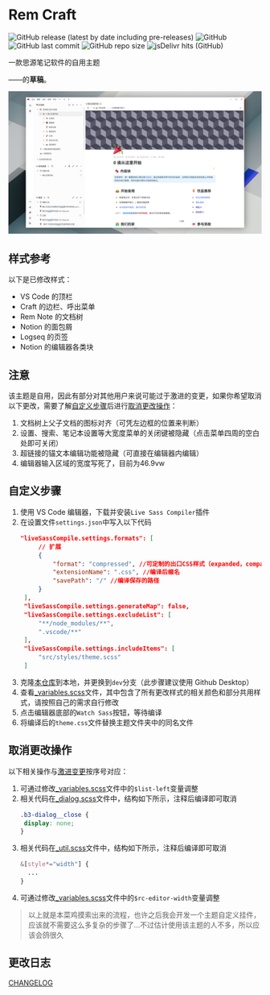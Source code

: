 # Rem Craft

![GitHub release (latest by date including pre-releases)](https://img.shields.io/github/release/zqhjl/Rem-Craft?include_prereleases)
![GitHub](https://img.shields.io/github/license/zqhjl/Rem-Craft)
![GitHub last commit](https://img.shields.io/github/last-commit/zqhjl/Rem-Craft)
![GitHub repo size](https://img.shields.io/github/repo-size/zqhjl/Rem-Craft)
![jsDelivr hits (GitHub)](https://img.shields.io/jsdelivr/gh/hy/zqhjl/Rem-Craft?label=hits)

一款思源笔记软件的自用主题

——的**草稿**。

![预览图](preview.png)

## 样式参考

以下是已修改样式：

- VS Code 的顶栏
- Craft 的边栏、呼出菜单
- Rem Note 的文档树
- Notion 的面包屑
- Logseq 的页签
- Notion 的编辑器各类块

## 注意

该主题是自用，因此有部分对其他用户来说可能过于激进的变更，如果你希望取消以下更改，需要了解[自定义步骤](#自定义步骤)后进行[取消更改操作](#取消更改操作)：

1. 文档树上父子文档的图标对齐（可凭左边框的位置来判断）
2. 设置、搜索、笔记本设置等大宽度菜单的关闭键被隐藏（点击菜单四周的空白处即可关闭）
3. 超链接的锚文本编辑功能被隐藏（可直接在编辑器内编辑）
4. 编辑器输入区域的宽度写死了，目前为46.9vw

## 自定义步骤

1. 使用 VS Code 编辑器，下载并安装`Live Sass Compiler`插件
2. 在设置文件`settings.json`中写入以下代码
   ```json
   "liveSassCompile.settings.formats": [
        // 扩展
        {
            "format": "compressed", //可定制的出口CSS样式（expanded，compact，compressed，nested）
            "extensionName": ".css", //编译后缀名
            "savePath": "/" //编译保存的路径
        }
    ],
    "liveSassCompile.settings.generateMap": false,
    "liveSassCompile.settings.excludeList": [
        "**/node_modules/**",
        ".vscode/**"
    ],
    "liveSassCompile.settings.includeItems": [
        "src/styles/theme.scss"
    ]
   ```
3. 克隆[本仓库](https://github.com/zqhjl/Rem-Craft)到本地，并更换到`dev`分支（此步骤建议使用 Github Desktop）
4. 查看[_variables.scss](/src/styles/components/_variables.scss)文件，其中包含了所有更改样式的相关颜色和部分共用样式，请按照自己的需求自行修改
5. 点击编辑器底部的`Watch Sass`按钮，等待编译
6. 将编译后的`theme.css`文件替换主题文件夹中的同名文件

## 取消更改操作

以下相关操作与[激进变更](#注意)按序号对应：

1. 可通过修改[_variables.scss](/src/styles/components/_variables.scss)文件中的`$list-left`变量调整
2. 相关代码在[_dialog.scss](/src/styles/components/surface/_dialog.scss)文件中，结构如下所示，注释后编译即可取消
     ```css
    .b3-dialog__close {
      display: none;
    }
    ```
3. 相关代码在[_util.scss](src/styles/components/editor/_util.scss)文件中，结构如下所示，注释后编译即可取消
    ```css
    &[style*="width"] {
      ...
    }
    ```
4. 可通过修改[_variables.scss](/src/styles/components/_variables.scss)文件中的`$rc-editor-width`变量调整

> 以上就是本菜鸡摸索出来的流程，也许之后我会开发一个主题自定义挂件，应该就不需要这么多复杂的步骤了…不过估计使用该主题的人不多，所以应该会鸽很久

## 更改日志

[CHANGELOG](src/docs/CHANGELOG.md)